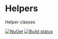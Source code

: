 # Helpers 
Helper classes

[![NuGet](https://img.shields.io/nuget/v/Opportunity.Helpers.svg)](https://www.nuget.org/packages/Opportunity.Helpers/) 
[![Build status](https://ci.appveyor.com/api/projects/status/7x7m171ndhjrb4jo?svg=true)](https://ci.appveyor.com/project/OpportunityLiu/helpers)
